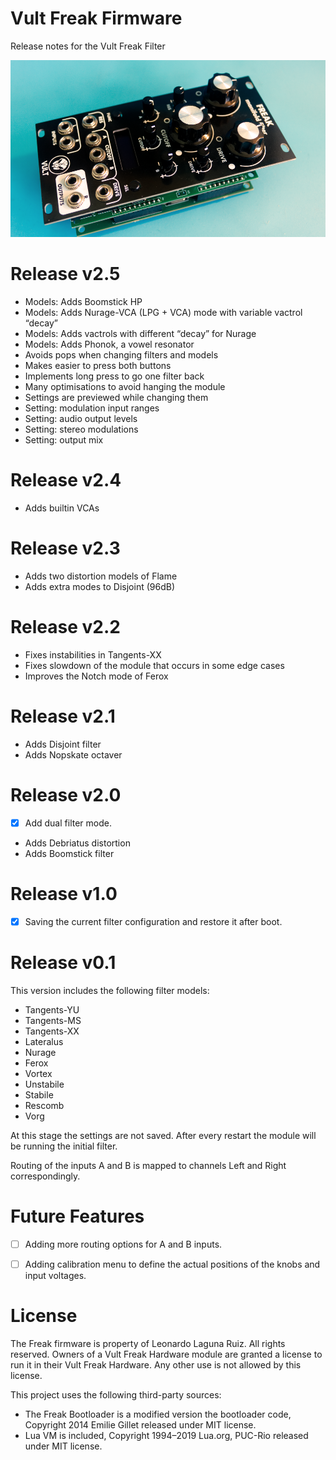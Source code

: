 # Vult Freak Firmware
Release notes for the Vult Freak Filter

![Vult Freak Filter](VultFreak.png "Vult Freak Filter")

# Release v2.5
- Models: Adds Boomstick HP
- Models: Adds Nurage-VCA (LPG + VCA) mode with variable vactrol “decay”
- Models: Adds vactrols with different “decay” for Nurage
- Models: Adds Phonok, a vowel resonator
- Avoids pops when changing filters and models
- Makes easier to press both buttons
- Implements long press to go one filter back
- Many optimisations to avoid hanging the module
- Settings are previewed while changing them
- Setting: modulation input ranges
- Setting: audio output levels
- Setting: stereo modulations
- Setting: output mix

# Release v2.4
- Adds builtin VCAs

# Release v2.3
- Adds two distortion models of Flame
- Adds extra modes to Disjoint (96dB)

# Release v2.2
- Fixes instabilities in Tangents-XX
- Fixes slowdown of the module that occurs in some edge cases
- Improves the Notch mode of Ferox

# Release v2.1
- Adds Disjoint filter
- Adds Nopskate octaver

# Release v2.0
 - [x] Add dual filter mode.
 - Adds Debriatus distortion
 - Adds Boomstick filter

# Release v1.0
- [x] Saving the current filter configuration and restore it after boot.

# Release v0.1

This version includes the following filter models:
- Tangents-YU
- Tangents-MS
- Tangents-XX
- Lateralus
- Nurage
- Ferox
- Vortex
- Unstabile
- Stabile
- Rescomb
- Vorg

At this stage the settings are not saved. After every restart the module will be running the initial filter.

Routing of the inputs A and B is mapped to channels Left and Right correspondingly.

# Future Features


- [ ] Adding more routing options for A and B inputs.
- [ ] Adding calibration menu to define the actual positions of the knobs and input voltages.


# License

The Freak firmware is property of Leonardo Laguna Ruiz. All rights reserved. Owners of a Vult Freak Hardware module are granted a license to run it in their Vult Freak Hardware. Any other use is not allowed by this license.

This project uses the following third-party sources:

- The Freak Bootloader is a modified version the bootloader code, Copyright 2014 Emilie Gillet released under MIT license.
- Lua VM is included, Copyright 1994–2019 Lua.org, PUC-Rio released under MIT license.
